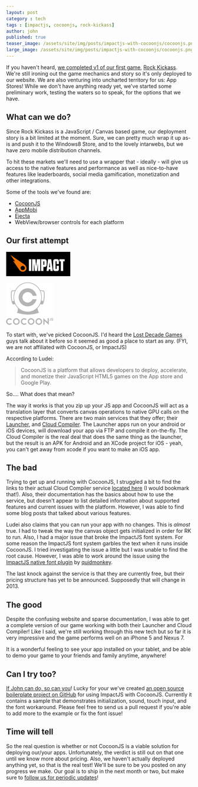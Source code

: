 ```yaml
---
layout: post
category : tech
tags : [impactjs, cocoonjs, rock-kickass]
author: john
published: true
teaser_image: /assets/site/img/posts/impactjs-with-cocoonjs/cocoonjs.png
large_image: /assets/site/img/posts/impactjs-with-cocoonjs/cocoonjs.png
---
```


If you haven't heard, [we completed v1 of our first game](http://fragcastle.com/games/2012/12/18/rock-kickass-post-mortem/), [Rock Kickass](http://rockkickass.com/).  We're still ironing out the game mechanics and story so it's only deployed to our website.  We are also venturing into uncharted territory for us: App Stores!  While we don't have anything ready yet, we've started some preliminary work, testing the waters so to speak, for the options that we have.

## What can we do?

Since Rock Kickass is a JavaScript / Canvas based game, our deployment story is a bit limited at the moment. Sure, we can pretty much wrap it up as-is and push it to the Windows8 Store, and to the lovely intarwebs, but we have zero mobile distribution channels.

To hit these markets we'll need to use a wrapper that - ideally - will give us access to the native features and performance as well as nice-to-have features like leaderboards, social media gamification, monetization and other integrations.

Some of the tools we've found are:

- [CocoonJS](http://www.ludei.com/tech/cocoonjs)
- [AppMobi](http://www.appmobi.com/)
- [Ejecta](http://impactjs.com/ejecta)
- WebView/browser controls for each platform

## Our first attempt

![ImpactJS](/assets/site/img/posts/impactjs-with-cocoonjs/impact.png)

![CocoonJS](/assets/site/img/posts/impactjs-with-cocoonjs/cocoonjs.png)

To start with, we've picked CocoonJS.  I'd heard the [Lost Decade Games](http://www.lostdecadegames.com/) guys talk about it before so it seemed as good a place to start as any.  (FYI, we are not affiliated with CocoonJS, or ImpactJS)

According to Ludei:

> CocoonJS is a platform that allows developers to deploy, accelerate, and monetize their JavaScript HTML5 games on the App store and Google Play.

So.... What does that mean?

The way it works is that you zip up your JS app and CocoonJS will act as a translation layer that converts canvas operations to native GPU calls on the respective platforms.  There are two main services that they offer; their [Launcher](http://wiki.ludei.com/cocoonjs:launcherapp), and [Cloud Compiler](http://wiki.ludei.com/cocoonjs:cloud).  The Launcher apps run on your android or iOS devices, will download your app via FTP and compile it on-the-fly.  The Cloud Compiler is the real deal that does the same thing as the launcher, but the result is an APK for Android and an XCode project for iOS - yeah, you can't get away from xcode if you want to make an iOS app.

## The bad

Trying to get up and running with CocoonJS, I struggled a bit to find the links to their actual Cloud Compiler service [located here](https://cocoonjsservice.ludei.com/cloud/login/) (I would bookmark that!).  Also, their documentation has the basics about how to use the service, but doesn't appear to list detailed information about supported features and current issues with the platform.  However, I was able to find some blog posts that talked about various features.

Ludei also claims that you can run your app with no changes.  This is *almost* true.  I had to tweak the way the canvas object gets initialized in order for RK to run.  Also, I had a major issue that broke the ImpactJS font system.  For some reason the ImpactJS font system garbles the text when it runs inside CocoonJS.  I tried investigating the issue a little but I was unable to find the root cause.  However, I was able to work around the issue using the [ImpactJS native font plugin](https://github.com/quidmonkey/Canvas-Native-Fonts-Plugin) by [quidmonkey](https://github.com/quidmonkey).

The last knock against the service is that they are currently free, but their pricing structure has yet to be announced.  Supposedly that will change in 2013.

## The good

Despite the confusing website and sparse documentation, I was able to get a complete version of our game working with both their Launcher and Cloud Compiler!  Like I said, we're still working through this new tech but so far it is very impressive and the game performs well on an iPhone 5 and Nexus 7.

It is a wonderful feeling to see your app installed on your tablet, and be able to demo your game to your friends and family anytime, anywhere!

## Can I try too?

[If John can do, so can you](http://en.wikipedia.org/wiki/Yan_Can_Cook)!  Lucky for your we've created [an open source boilerplate project on GitHub](https://github.com/fragcastle/ImpactJS-CocoonJS-Example) for using ImpactJS with CocoonJS.  Currently it contains a sample that demonstrates initialization, sound, touch input, and the font workaround.  Please feel free to send us a pull request if you're able to add more to the example or fix the font issue!

## Time will tell

So the real question is whether or not CocoonJS is a viable solution for deploying our/your apps.  Unfortunately, the verdict is still out on that one until we know more about pricing.  Also, we haven't actually deployed anything yet, so that is the real test!  We'll be sure to be you posted on any progress we make.  Our goal is to ship in the next month or two, but make sure to [follow us for periodic updates](https://twitter.com/fragcastle)!
